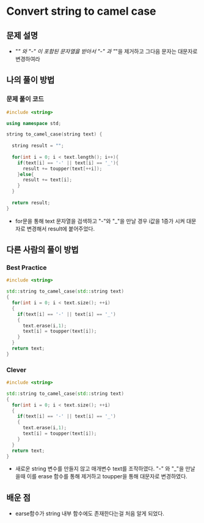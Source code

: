 # Convert string to camel case

## 문제 설명

*  "_" 와 "-" 이 포함된 문자열읋 받아서 "-" 과 "_"을 제거하고 그다음 문자는 대문자로 변경하여라

## 나의 풀이 방법

### 문제 풀이 코드

```c++
#include <string>

using namespace std;

string to_camel_case(string text) {
  
  string result = "";
  
  for(int i = 0; i < text.length(); i++){
    if(text[i] == '-' || text[i] == '_'){
      result += toupper(text[++i]);
    }else{
      result += text[i];
    }        
  }  
  
  return result;
}
```

*  for문을 통해 text 문자열을 검색하고 "-"와 "_"을 만날 경우 i값을 1증가 시켜 대문자로 변경해서 result에 붙어주었다.

## 다른 사람의 풀이 방법

### Best Practice

```c++
#include <string>

std::string to_camel_case(std::string text)
{
  for(int i = 0; i < text.size(); ++i)
  {
    if(text[i] == '-' || text[i] == '_')
    {
      text.erase(i,1);
      text[i] = toupper(text[i]);
    }
  }
  return text;
}
```
### Clever

```c++
#include <string>

std::string to_camel_case(std::string text)
{
  for(int i = 0; i < text.size(); ++i)
  {
    if(text[i] == '-' || text[i] == '_')
    {
      text.erase(i,1);
      text[i] = toupper(text[i]);
    }
  }
  return text;
}
```

*  새로운 string 변수를 만들지 않고 매개변수 text를 조작하였다. "-" 와 "_"을 만날을때 이를 erase 함수를 통해 제거하고 toupper을 통해 대문자로 변경하였다.

## 배운 점

*  earse함수가 string 내부 함수에도 존재한다는걸 처음 알게 되었다.